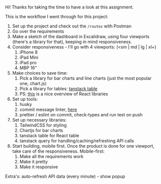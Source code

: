 Hi! Thanks for taking the time to have a look at this assignment.

This is the workflow I went through for this project:

1. Set up the project and check out the `/routes` with Postman
2. Go over the requirements
3. Make a sketch of the dashboard in Excalidraw, using four viewports (there's a library for that), keeping in mind responsiveness. 
4. Consider responsiveness - I'll go with 4 viewports: (<sm | md | lg | xl+)
   1. iPhone 8
   2. iPad Mini
   3. iPad pro
   4. MBP 16"
5. Make choices to save time:
   1. Pick a library for bar charts and line charts (just the most popular one, chart.js)
   2. Pick a library for tables: [tanstack table](https://tanstack.com/table/v8)
   3. PS: [this](https://www.robinwieruch.de/react-libraries/#react-animation-libraries) is a nice overview of React libraries
6. Set up tools: 
   1. husky 
   2. commit message linter, [here](https://commitlint.js.org/#/guides-local-setup?id=install-commitlint)
   3. prettier / eslint on commit, check-types and run test on push
7. Set up necessary libraries:
   1. TailwindCSS for styling
   2. Chartjs for bar charts
   3. tanstack table for React table
   4. tanstack query for handling/caching/refreshing API calls
8. Start building, mobile first. Once the product is done for one viewport, take care of the responsiveness. Mobile-first:
   1. Make all the requirements work
   2. Make it pretty
   3. Make it responsive


Extra's: auto-refresh API data (every minute) - show popup